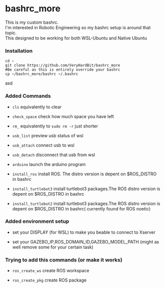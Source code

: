 # bashrc_more
This is my custom bashrc.<br>
I'm interested in Robotic Engineering so my bashrc setup is around that topic.<br>
This designed to be working for both WSL-Ubuntu and Native Ubuntu

### Installation
```
cd ~
git clone https://github.com/VeryHardBit/bashrc_more
#Be careful as this is entirely override your bashrc
cp ~/bashrc_more/bashrc ~/.bashrc
```

asd
### Added Commands
- `cls` equivalently to clear

- `check_space` check how much space you have left

- `rm_` equivalently to `sudo rm -r` just shorter

- `usb_list` preview usb status of wsl

- `usb_attach` connect usb to wsl

- `usb_detach` disconnect that usb from wsl

- `arduino` launch the arduino program

- `install_ros` install ROS. The distro version is depent on $ROS_DISTRO in bashrc

- `install_turtlebot3` install turtlebot3 packages.The ROS distro version is depent on $ROS_DISTRO in bashrc

- `install_turtlebot2` install turtlebot3 packages.The ROS distro version is depent on $ROS_DISTRO in bashrc( currently found for ROS noetic)




### Added environment setup
- set your DISPLAY (for WSL) to make you beable to connect to Xserver

- set your GAZEBO_IP,ROS_DOMAIN_ID,GAZEBO_MODEL_PATH (might as well remove some for your certain task)


### Trying to add this commands (or make it works)
- `ros_create_ws` create ROS workspace

- `ros_create_pkg` create ROS package
